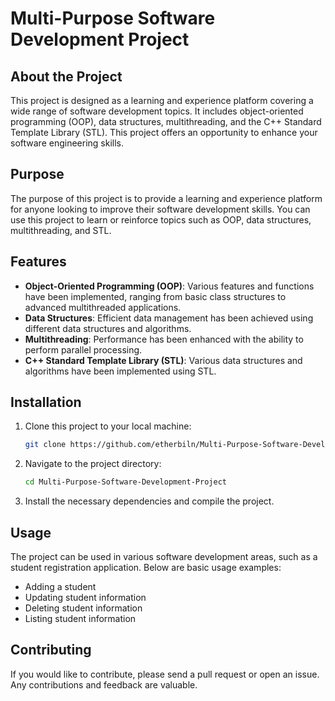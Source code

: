 # Multi-Purpose Software Development Project

## About the Project

This project is designed as a learning and experience platform covering a wide range of software development topics. It includes object-oriented programming (OOP), data structures, multithreading, and the C++ Standard Template Library (STL). This project offers an opportunity to enhance your software engineering skills.

## Purpose

The purpose of this project is to provide a learning and experience platform for anyone looking to improve their software development skills. You can use this project to learn or reinforce topics such as OOP, data structures, multithreading, and STL.

## Features

- **Object-Oriented Programming (OOP)**: Various features and functions have been implemented, ranging from basic class structures to advanced multithreaded applications.
- **Data Structures**: Efficient data management has been achieved using different data structures and algorithms.
- **Multithreading**: Performance has been enhanced with the ability to perform parallel processing.
- **C++ Standard Template Library (STL)**: Various data structures and algorithms have been implemented using STL.

## Installation

1. Clone this project to your local machine:
    ```bash
    git clone https://github.com/etherbiln/Multi-Purpose-Software-Development-Project.git
    ```
2. Navigate to the project directory:
    ```bash
    cd Multi-Purpose-Software-Development-Project
    ```
3. Install the necessary dependencies and compile the project.

## Usage

The project can be used in various software development areas, such as a student registration application. Below are basic usage examples:

- Adding a student
- Updating student information
- Deleting student information
- Listing student information

## Contributing

If you would like to contribute, please send a pull request or open an issue. Any contributions and feedback are valuable.
